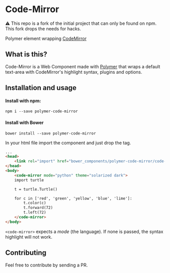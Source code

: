 # Code-Mirror

:warning: This repo is a fork of the initial project that can only be found on npm.  
This fork drops the needs for hacks.

Polymer element wrapping [CodeMirror](http://codemirror.net)

## What is this?
Code-Mirror is a Web Component made with [Polymer](https://www.polymer-project.org/) that wraps a default text-area with CodeMirror's highlight syntax, plugins and options.

## Installation and usage

#### Install with npm:
`npm i --save polymer-code-mirror`
#### Install with Bower
`bower install --save polymer-code-mirror`

In your html file import the component and just drop the tag.

```html
...
<head>
    <link rel="import" href="bower_components/polymer-code-mirror/code-mirror.html"/>
</head>
<body>
    <code-mirror mode="python" theme="solarized dark">
    import turtle

    t = turtle.Turtle()

    for c in ['red', 'green', 'yellow', 'blue', 'lime']:
        t.color(c)
        t.forward(72)
        t.left(72)
    </code-mirror>
</body>
```

`<code-mirror>` expects a *mode* (the language). If none is passed, the syntax highlight will not work.

## Contributing
Feel free to contribute by sending a PR.
